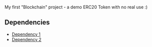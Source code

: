 My first "Blockchain" project - a demo ERC20 Token with no real use :)

## Dependencies

- [Dependency 1](libs/dependency1.md)
- [Dependency 2](libs/dependency2.md)

